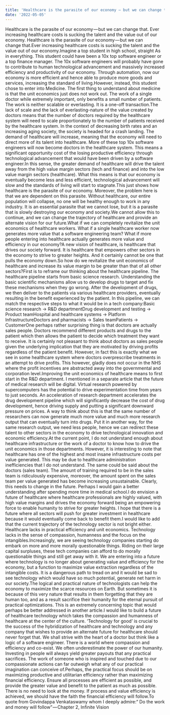 ```yaml
---
title: 'Healthcare is the parasite of our economy — but we can change that.'
date: '2022-05-05'
---
```

Healthcare is the parasite of our economy — but we can change that.
Ever increasing healthcare costs is sucking the talent and the value out of our economy.
Healthcare is the parasite of our economy — but we can change that.Ever increasing healthcare costs is sucking the talent and the value out of our economy.Imagine a top student in high school, straight As in everything. This student could have been a 10x top software engineer or a top finance manager. The 10x software engineers will probably have gone to contribute to human technological advancement and massively increased efficiency and productivity of our economy. Through automation, now our economy is more efficient and hence able to produce more goods and services, increasing the standard of living.However, instead, this student chose to enter into Medicine. The first thing to understand about medicine is that the unit economics just does not work out. The work of a single doctor while extremely important, only benefits a small number of patients. The work is neither scalable or everlasting. It is a one-off transaction.The lack of scale and the lack of everlasting-nature of the value created by doctors means that the number of doctors required by the healthcare system will need to scale proportionately to the number of patients received by the healthcare system. In the context of decreasing birth rates and an increasing aging society, the society is headed for a crash landing. The demand of healthcare will increase, meaning that the economy will need to direct more of its talent into healthcare. More of these top 10x software engineers will now become doctors in the healthcare system. This means a significant opportunity cost of the losing productive efficiency through technological advancement that would have been driven by a software engineer.In this sense, the greater demand of healthcare will drive the talent away from the high value margin sectors (tech and finance) and into the low value margin sectors (healthcare). What this means is that our economy is eventually become less and less efficient, technological advancement will slow and the standards of living will start to stagnate.This just shows how healthcare is the parasite of our economy. Moreover, the problem here is that we are dependent on this parasite. Without healthcare, our entire population will collapse, no one will be healthy enough to work in any industry. It is an essential parasite that we cannot lose, but it is a parasite that is slowly destroying our economy and society.We cannot allow this to continue, and we can change the trajectory of healthcare and provide an alternate vision for our future.What if we can completely revitalize the unit economics of healthcare workers. What if a single healthcare worker now generates more value that a software engineering team? What if more people entering into healthcare actually generates more value and efficiency in our economy?A new vision of healthcare, is healthcare that drives our society forward. It is healthcare that empowers other sectors in the economy to strive to greater heights. And it certainly cannot be one that pulls the economy down.So how do we revitalize the unit economics of healthcare and increase its value margin to be greater than that of all other sectors?First is to reframe our thinking about the healthcare pipeline. The healthcare pipeline starts from basic science research. Understanding the basic scientific mechanisms allow us to develop drugs to target and fix these mechanisms when they go wrong. After the development of drugs, we then deliver to the patients via various healthcare providers, eventually resulting in the benefit experienced by the patient. In this pipeline, we can match the respective steps to what it would be in a tech company:Basic science research -&gt; R&amp;D departmentDrug development and testing -&gt; Product teamHospital and healthcare systems -&gt; Platform InfrastructureDoctors and pharmacists -&gt; Sales teamPatients -&gt; CustomerOne perhaps rather surprising thing is that doctors are actually sales people. Doctors recommend different products and drugs to the patient which then allows the patient to decide which treatment they want to receive. It is certainly not pleasant to think about doctors as sales people given the underlying implication that they are motivated by driving profits regardless of the patient benefit. However, in fact this is exactly what we see in some healthcare system where doctors overprescribe treatments in an attempt to drive profits. This however, gladly does not occur in the NHS where the profit incentives are abstracted away into the governmental and corporation level.Improving the unit economics of healthcare means to first start in the R&amp;D department. I mentioned in a separate article that the future of medical research will be digital. Virtual research powered by supercomputers has the potential to drive experimentation time from years to just seconds. An acceleration of research department accelerates the drug development pipeline which will significantly decrease the cost of drug development, hence driving supply and putting a significant downward pressure on prices. A way to think about this is that the same number of researchers can now generate much more value and much more research output that can eventually turn into drugs. Put it in another way, for the same research output, we need less people, hence we can redirect these talent to other sectors in the economy to drive technological innovation and economic efficiency.At the current point, I do not understand enough about healthcare infrastructure or the work of a doctor to know how to drive the unit economics in those departments. However, it is interesting to note that healthcare has one of the highest and most insane infrastructure costs per value generated. This may be due to healthcare administration inefficiencies that I do not understand. The same could be said about the doctors (sales team). The amount of training required to be in the sales team is ridiculously expensive, moreover, the amount spent on the sales team per value generated has become increasing unsustainable. Clearly, this needs to change in the future. Perhaps I would gain a better understanding after spending more time in medical school.I do envision a future of healthcare where healthcare professionals are highly valued, with high value margins and drives the economy forward being an empowering force to enable humanity to strive for greater heights. I hope that there is a future where all sectors will push for greater investment in healthcare because it would eventually come back to benefit them.I would like to add that the current trajectory of the technology sector is not bright either. Healthcare lacks in practical efficiency and unit economics. Technology lacks in the sense of compassion, humanness and the focus on the intangibles.Increasingly, we are seeing technology companies starting do embark on more and more morally questionable things. Riding on their large capital surpluses, these tech companies can afford to do morally questionable things and still get away with it. We are entering into a future where technology is no longer about generating value and efficiency for the economy, but a function to maximize value extraction regardless of the intangible costs. It is a dangerous path to tread on and it would be sad to see technology which would have so much potential, generate net harm in our society.The logical and practical nature of technologists can help the economy to maximize the scarce resources on Earth. But sometimes it is because of this very nature that results in them forgetting that they are human too, and as a result sacrifice their humanity for the eternal pursuit of practical optimizations. This is an extremely concerning topic that would perhaps be better addressed in another article.I would like to build a future of healthcare technology which takes the compassion and humanness of healthcare at the center of the culture. ‘Technology for good’ is crucial to the success of the hybridization of healthcare and technology and any company that wishes to provide an alternate future for healthcare should never forget that. We shall strive with the heart of a doctor but think like a logic of a software engineer. There is a world where compassion and efficiency and co-exist. We often underestimate the power of our humanity. Investing in people will always yield greater payouts that any practical sacrifices. The work of someone who is inspired and touched due to our compassionate actions can far outweigh what any of our practical imagination can conceive of.Perhaps, the practical focus should be on maximizing productive and utilitarian efficiency rather than maximizing financial efficiency. Ensure all processes are efficient as possible, and provide the greater value and benefit to the patient as much as possible. There is no need to look at the money. If process and value efficiency is achieved, we should have the faith the financial efficiency will follow.To quote from Govindappa Venkataswamy whom I deeply admire:“ Do the work and money will follow” — Chapter 2, Infinite Vision
